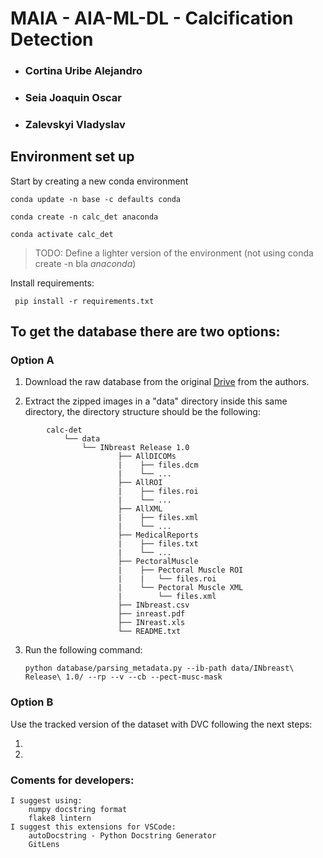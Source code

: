 # MAIA - AIA-ML-DL - Calcification Detection

- ### Cortina Uribe Alejandro
- ### Seia Joaquin Oscar
- ### Zalevskyi Vladyslav

## Environment set up

Start by creating a new conda environment

``` conda update -n base -c defaults conda ```

``` conda create -n calc_det anaconda ``` 

``` conda activate calc_det ```

> TODO: Define a lighter version of the environment (not using conda create -n bla *anaconda*)


Install requirements:

``` pip install -r requirements.txt```

## To get the database there are two options:

### Option A
1. Download the raw database from the original [Drive](https://drive.google.com/file/d/19n-p9p9C0eCQA1ybm6wkMo-bbeccT_62/view) from the authors.

2. Extract the zipped images in a "data" directory inside this same directory, the directory structure should be the following:

```
        calc-det
            └── data
                └── INbreast Release 1.0
                        ├── AllDICOMs
                        |    ├── files.dcm
                        |    └── ...
                        ├── AllROI
                        |    ├── files.roi
                        |    └── ...
                        ├── AllXML
                        |    ├── files.xml
                        |    └── ...
                        ├── MedicalReports
                        |    ├── files.txt
                        |    └── ...
                        ├── PectoralMuscle
                        |    ├── Pectoral Muscle ROI
                        |    |   └── files.roi
                        |    └── Pectoral Muscle XML
                        |        └── files.xml
                        ├── INbreast.csv
                        ├── inreast.pdf
                        ├── INreast.xls
                        └── README.txt
```

3. Run the following command:


    ```python database/parsing_metadata.py --ib-path data/INbreast\ Release\ 1.0/ --rp --v --cb --pect-musc-mask```

### Option B

Use the tracked version of the dataset with DVC following the next steps:

1. 
2. 

### Coments for developers:
    I suggest using:
        numpy docstring format
        flake8 lintern
    I suggest this extensions for VSCode:
        autoDocstring - Python Docstring Generator
        GitLens

